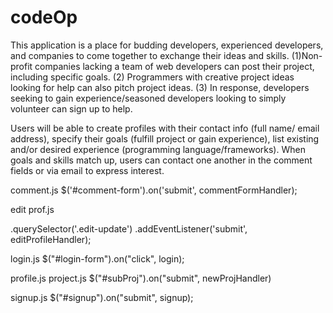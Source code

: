 # codeOp

This application is a place for budding developers, experienced developers, and companies to come together to exchange their ideas and skills. (1)Non-profit companies lacking a team of web developers can post their project, including specific goals. (2) Programmers with creative project ideas looking for help can also pitch project ideas. (3) In response, developers seeking to gain experience/seasoned developers looking to simply volunteer can sign up to help.

Users will be able to create profiles with their contact info (full name/ email address), specify their goals (fulfill project or gain experience), list existing and/or desired experience (programming language/frameworks). When goals and skills match up, users can contact one another in the comment fields or via email to express interest.

comment.js
$('#comment-form').on('submit', commentFormHandler);

edit prof.js

  .querySelector('.edit-update')
  .addEventListener('submit', editProfileHandler);

login.js
  $("#login-form").on("click", login);

profile.js
project.js
$("#subProj").on("submit", newProjHandler)

signup.js
  $("#signup").on("submit", signup);